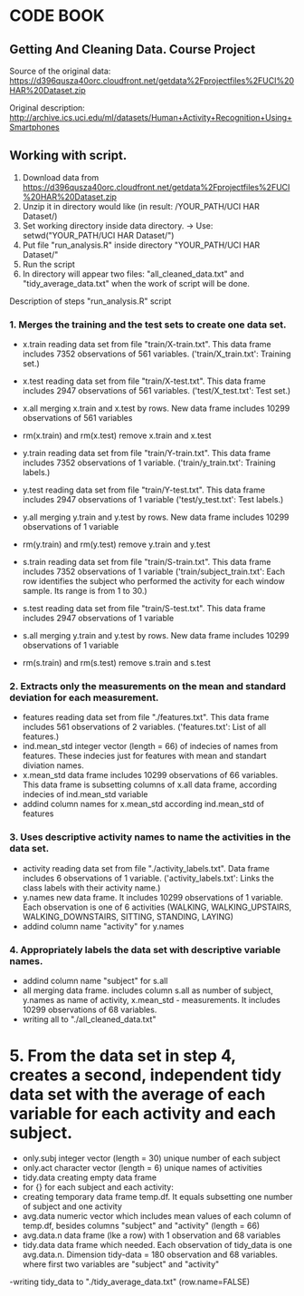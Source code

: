 # CODE BOOK
## Getting And Cleaning Data. Course Project

Source of the original data: https://d396qusza40orc.cloudfront.net/getdata%2Fprojectfiles%2FUCI%20HAR%20Dataset.zip

Original description: http://archive.ics.uci.edu/ml/datasets/Human+Activity+Recognition+Using+Smartphones

## Working with script.

1. Download data from https://d396qusza40orc.cloudfront.net/getdata%2Fprojectfiles%2FUCI%20HAR%20Dataset.zip
2. Unzip it in directory would like (in result: /YOUR_PATH/UCI HAR Dataset/)
3. Set working directory inside data directory. -> Use: setwd("YOUR_PATH/UCI HAR Dataset/")
4. Put file "run_analysis.R" inside directory "YOUR_PATH/UCI HAR Dataset/"
5. Run the script
6. In directory will appear two files: "all_cleaned_data.txt" and "tidy_average_data.txt" when the work of script will be done.


Description of steps "run_analysis.R" script

### 1. Merges the training and the test sets to create one data set.

- x.train	reading data set from file "train/X-train.txt". This data frame includes 7352 observations of 561 variables. ('train/X_train.txt': Training set.)
- x.test	reading data set from file "train/X-test.txt". This data frame includes 2947 observations of 561 variables. ('test/X_test.txt': Test set.)
- x.all		merging x.train and x.test by rows. New data frame includes 10299 observations of 561 variables
- rm(x.train) and rm(x.test) remove x.train and x.test

- y.train	reading data set from file "train/Y-train.txt". This data frame includes 7352 observations of 1 variable. ('train/y_train.txt': Training labels.)
- y.test	reading data set from file "train/Y-test.txt". This data frame includes 2947 observations of 1 variable ('test/y_test.txt': Test labels.)
- y.all		merging y.train and y.test by rows. New data frame includes 10299 observations of 1 variable
- rm(y.train) and rm(y.test) remove y.train and y.test

- s.train	reading data set from file "train/S-train.txt". This data frame includes 7352 observations of 1 variable ('train/subject_train.txt': Each row identifies the subject who performed the activity for each window sample. Its range is from 1 to 30.)
- s.test	reading data set from file "train/S-test.txt". This data frame includes 2947 observations of 1 variable
- s.all		merging y.train and y.test by rows. New data frame includes 10299 observations of 1 variable
- rm(s.train) and rm(s.test) remove s.train and s.test

### 2. Extracts only the measurements on the mean and standard deviation for each measurement. 

- features	reading data set from file "./features.txt". This data frame includes 561 observations of 2 variables. ('features.txt': List of all features.)
- ind.mean_std	integer vector (length = 66) of indecies of names from features. These indecies just for features with mean and standart diviation names. 
- x.mean_std	data frame includes 10299 observations of 66 variables. This data frame is subsetting columns of x.all data frame, according indecies of ind.mean_std variable
- addind column names for x.mean_std according ind.mean_std of features

### 3. Uses descriptive activity names to name the activities in the data set.

- activity	reading data set from file "./activity_labels.txt". Data frame includes 6 observations of 1 variable. ('activity_labels.txt': Links the class labels with their activity name.)
- y.names	new data frame. It includes 10299 observations of 1 variable. Each observation is one of 6 activities (WALKING, WALKING_UPSTAIRS, WALKING_DOWNSTAIRS, SITTING, STANDING, LAYING)
- addind column name "activity" for y.names 

### 4. Appropriately labels the data set with descriptive variable names. 
- addind column name "subject" for s.all
- all 		merging data frame. includes column s.all as number of subject, y.names as name of activity, x.mean_std - measurements. It includes 10299 observations of 68 variables.
- writing all to "./all_cleaned_data.txt"

# 5. From the data set in step 4, creates a second, independent tidy data set with the average of each variable for each activity and each subject.

- only.subj	integer vector (length = 30) unique number of each subject
- only.act	character vector (length = 6) unique names of activities
- tidy.data	creating empty data frame
- for {} 	for each subject and each activity:
- creating temporary data frame temp.df. It equals subsetting one number of subject and one activity
- avg.data	numeric vector which includes mean values of each column of temp.df, besides columns "subject" and "activity" (length = 66)
- avg.data.n	data frame (lke a row) with 1 observation and 68 variables
- tidy.data	data frame which needed. Each observation of tidy_data is one avg.data.n. Dimension tidy-data = 180 observation and 68 variables. where first two variables are "subject" and "activity"

-writing tidy_data to "./tidy_average_data.txt" (row.name=FALSE)